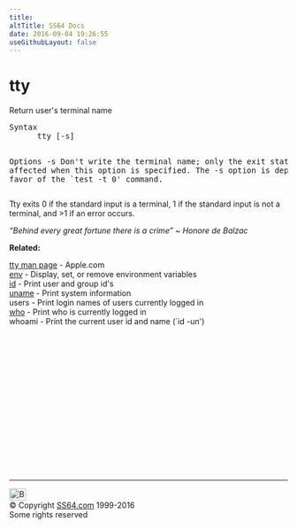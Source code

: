```yaml
---
title:
altTitle: SS64 Docs
date: 2016-09-04 19:26:55
useGithubLayout: false
---
```

<!-- #BeginLibraryItem "/Library/head_osx.lbi" --><!-- #EndLibraryItem --><h1>tty</h1> 
<p>Return user's terminal name</p>
<pre>Syntax
      tty [-s]

Options
   -s      Don't write the terminal name; only the exit status is affected
           when this option is specified.  The -s option is deprecated in
           favor of the `test -t 0' command.    </pre>
<p> Tty exits 0 if the standard input is a terminal, 1 if 
  the standard input is not a terminal, and &gt;1 if an error occurs. </p>
<p class="quote"><i>“Behind every great fortune there is a crime” ~ Honore de Balzac </i></p>
<p><b>Related:</b></p>
<p><a href="https://developer.apple.com/legacy/library/documentation/Darwin/Reference/ManPages/man1/tty.1.html">tty man page</a> - Apple.com<br>
<a href="env.html">env</a> - Display, set, or remove environment variables <br>
<a href="id.html">id</a> - Print user and group id's <br>
<a href="uname.html">uname</a> - Print system information <br>
users - Print login names of users currently logged in <br>
<a href="who.html">who</a> - Print who is currently logged in <br>
whoami - Print the current user id and name (`id -un') </p><!-- #BeginLibraryItem "/Library/foot_osx.lbi" --><p>
<!-- OSX300 -->
<ins class="adsbygoogle" style="display:inline-block;width:300px;height:250px" data-ad-client="ca-pub-6140977852749469" data-ad-slot="1823340303"></ins>
<script>
(adsbygoogle = window.adsbygoogle || []).push({});
</script></p>
<hr>
<div id="bl" class="footer"><a href="tty.html#"><img src="../images/top.png" width="30" height="22" alt="Back to the Top"></a></div>
<div id="br" class="footer, tagline">© Copyright <a href="http://ss64.com/">SS64.com</a> 1999-2016<br>
Some rights reserved</div><!-- #EndLibraryItem -->
